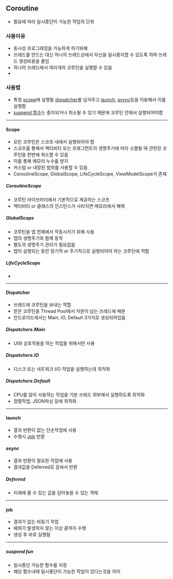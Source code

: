 ## Coroutine
- 필요에 따라 일시중단이 가능한 작업의 단위

### 사용이유
- 동시성 프로그래밍을 가능하게 하기위해
- 쓰레드를 만드는 대신 하나의 쓰레드상에서 자신을 일시중지할 수 있도록 하여 쓰레드 생성비용을 줄임 
- 하나의 쓰레드에서 여러개의 코루틴을 실행할 수 있음
- 
### 사용법
- 특정 [scope](#Scope)에 실행될 [dispatcher](#Dispatcher)를 넘겨주고 [launch](#Launch), [async](#Async)등을 이용해서 이를 실행함
- [suspend 함수](#Suspend)는 중지되거나 취소될 수 있기 때문에 코루틴 안에서 실행되어야함

-----

#### Scope <a id="Scope"></a>
- 모든 코루틴은 스코프 내에서 실행되어야 함
- 스코프를 통해서 액티비티 또는 프래그먼트의 생명주기에 따라 소멸될 때 관련된 코루틴을 한번에 취소할 수 있음
- 이를 통해 메모리 누수를 방지
- 커스텀 or 내장된 범위를 사용할 수 있음 
- CoroutineScope, GlobalScope, LifeCycleScope, ViewModelScope가 존재

##### CoroutineScope
- 코루틴 라이브러리에서 기본적으로 제공하는 스코프
- 액티비티 or 클래스의 인스턴스가 사라지면 메모리에서 해제

##### GlobalScope
- 코루틴을 앱 전체에서 작동시키기 위해 사용
- 앱의 생명주기와 함께 동작
- 별도의 생명주기 관리가 필요없음
- 앱이 실행되는 동안 장기적 or 주기적으로 실행되어야 하는 코루틴에 적합
##### LifeCycleScope
- 


-----
#### Dispatcher <a id="Dispatcher"></a>
- 쓰레드에 코루틴을 보내는 역할
- 받은 코루틴을 Thread Pool에서 자원이 남는 쓰레드에 배분
- 안드로이드에서는 Main, IO, Default 3가지로 생성되어있음

##### Dispatchers.Main
- UI와 상호작용을 하는 작업을 위해서만 사용

##### Dispatchers.IO
- 디스크 또는 네트워크 I/O 작업을 실행하는데 최적화

##### Dispatchers.Default
- CPU를 많이 사용하는 작업을 기본 쓰레드 외부에서 실행하도록 최적화
- 정렬작업, JSON파싱 등에 최적화
------

#### launch <a id="Launch"></a>
- 결과 반환이 없는 단순작업에 사용
- 수행시 [Job](#Job) 반환
#### async <a id="Async"></a>
- 결과 반환이 필요한 작업에 사용
- 결과값을 Deferred로 감싸서 반환

##### Deferred
- 미래에 올 수 있는 값을 담아놓을 수 있는 객체
-----

#### job <a id="Job"></a>
- 결과가 없는 비동기 작업
- 예외가 발생하지 않는 이상 끝까지 수행
- 생성 후 바로 실행됨

-----
##### suspend fun <a id="Suspend"></a>
- 일시중단 가능한 함수를 지칭
- 해당 함수내에 일시중단이 가능한 작업이 있다는것을 의미
